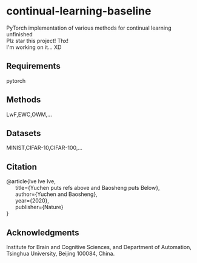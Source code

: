 # continual-learning-baseline
PyTorch implementation of various methods for continual learning  
unfinished  
Plz star this project! Thx!  
I'm working on it... XD
## Requirements
pytorch
## Methods
LwF,EWC,OWM,...
## Datasets
MINIST,CIFAR-10,CIFAR-100,...
## Citation
@article{lve lve lve,  
&nbsp; &nbsp; &nbsp; title={Yuchen puts refs above and Baosheng puts Below},  
&nbsp; &nbsp; &nbsp; author={Yuchen and Baosheng},  
&nbsp; &nbsp; &nbsp; year={2020},  
&nbsp; &nbsp; &nbsp; publisher={Nature}  
}
## Acknowledgments
Institute for Brain and Cognitive Sciences, 
and Department of Automation, 
Tsinghua University, Beijing 100084, China.